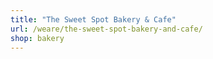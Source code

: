 ```yaml
---
title: "The Sweet Spot Bakery & Cafe"
url: /weare/the-sweet-spot-bakery-and-cafe/
shop: bakery
---
```

